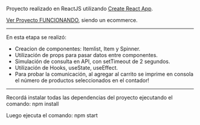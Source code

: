Proyecto realizado en ReactJS utilizando [Create React App](https://github.com/facebook/create-react-app).

[Ver Proyecto FUNCIONANDO](https://agusvigno.github.io/react-ecommerce), siendo un ecommerce.

* ** *** **** ***** **** *** ** * 

En esta etapa se realizó:
* Creacion de componentes: Itemlist, Item y Spinner.
* Utilización de props para pasar datos entre componentes.
* Simulación de consulta en API, con setTimeout de 2 segundos.
* Utilización de Hooks, useState, useEffect.
* Para probar la comunicación, al agregar al carrito se imprime en consola el número de productos seleccionados en el contador!

* ** *** **** ***** **** *** ** * 

Recordá instalar todas las dependencias del proyecto ejecutando el comando: npm install

Luego ejecuta el comando: npm start